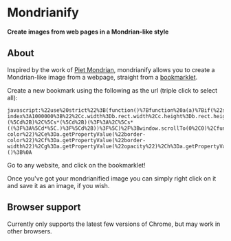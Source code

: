 # Mondrianify

**Create images from web pages in a Mondrian-like style**

## About

Inspired by the work of [Piet Mondrian](https://en.wikipedia.org/wiki/Piet_Mondrian), mondrianify allows you to create a Mondrian-like image from a webpage, straight from a [bookmarklet](https://en.wikipedia.org/wiki/Bookmarklet).

Create a new bookmark using the following as the url (triple click to select all):

```
javascript:%22use%20strict%22%3B(function()%7Bfunction%20a(a)%7Bif(%22string%22!%3Dtypeof%20a%7C%7C!e.test(a))return%7Br%3A0%2Cg%3A0%2Cb%3A0%2Ca%3A0%7D%3Bconst%20b%3De.exec(a)%3Breturn%7Br%3AparseFloat(b%5B1%5D)%2Cg%3AparseFloat(b%5B2%5D)%2Cb%3AparseFloat(b%5B3%5D)%2Ca%3Atypeof%20b%5B3%5D%3D%3D%3Dvoid%200%3F1%3AparseFloat(b%5B3%5D)%7D%7Dfunction%20b(b)%7Breturn%200%3D%3D%3Da(b).a%7Dfunction%20c(a)%7Bconst%5Bb%5D%3Da%2Cc%3Ddocument.createElement(%22canvas%22)%3Bc.style%3D%22position%3Aabsolute%3Btop%3A0%3Bleft%3A0%3Bz-index%3A1000000%3B%22%2Cc.width%3Db.rect.width%2Cc.height%3Db.rect.height%2Cdocument.body.appendChild(c)%3Bconst%20e%3Dc.getContext(%222d%22)%3Ba.forEach(a%3D%3E%7Ba.visible%26%26(e.globalAlpha%3Da.type%3D%3D%3Dd.BODY%3F1%3A.5*a.opacity%2Ce.fillStyle%3Da.fill%2Ce.fillRect(a.rect.x%2Ca.rect.y%2Ca.rect.width%2Ca.rect.height))%7D)%7Dconst%20d%3D%7BELEMENT%3A%22ELEMENT%22%2CBODY%3A%22BODY%22%2CTEXT%3A%22TEXT%22%2CCOMMENT%3A%22COMMENT%22%7D%2Ce%3D%2Frgba%3F%5C((%5Cd%2B)%2C%5Cs*(%5Cd%2B)%2C%5Cs*(%5Cd%2B)(%3F%3A%2C%5Cs*((%3F%3A%5Cd*%5C.)%3F%5Cd%2B))%3F%5C)%2F%3Bwindow.scrollTo(0%2C0)%2Cfunction()%7Bfunction%20a(c%2Cf%3D%7B%7D)%7Bfunction%20g()%7Bconst%20a%3DgetComputedStyle(c)%2Cb%3Da.getPropertyValue(%22color%22)%2Cd%3Da.getPropertyValue(%22background-color%22)%2Ce%3Da.getPropertyValue(%22border-color%22)%2Cf%3Da.getPropertyValue(%22border-width%22)%2Cg%3Da.getPropertyValue(%22opacity%22)%2Ch%3Da.getPropertyValue(%22visibility%22)%2Cr%3Da.getPropertyValue(%22display%22)%2Ct%3Da.getPropertyValue(%22overflow%22)%2Cu%3D0%3Cs%26%26%22none%22!%3D%3Do%26%26(0%3Ci.width%26%260%3Ci.height%7C%7C%22hidden%22!%3D%3Dp)%3Bj%3D%22undefined%22%3D%3Dtypeof%20b%3Fj%3Ab%2Ck%3D%22undefined%22%3D%3Dtypeof%20d%3Fk%3Ad%2Cl%3D%22undefined%22%3D%3Dtypeof%20e%3Fl%3Ae%2Cm%3D%22undefined%22%3D%3Dtypeof%20f%3Fm%3Af%2Cs%3D%22undefined%22%3D%3Dtypeof%20g%3Fs%3AparseFloat(g)%2Cn%3D%22undefined%22%3D%3Dtypeof%20h%3F%22visible%22%3Ah%2Co%3D%22undefined%22%3D%3Dtypeof%20r%3Fo%3Ar%2Cp%3D%22undefined%22%3D%3Dtypeof%20t%3F%22auto%22%3At%2Cq%3Du%26%260%3Cs%26%26%22none%22!%3D%3Do%26%260%3Ci.width%26%260%3Ci.height%26%26%22hidden%22!%3D%3Dn%7Dlet%20h%3Dd.ELEMENT%2C%7Brect%3Ai%2Ccolor%3Aj%2CbackgroundColor%3Ak%2CborderColor%3Al%2CborderWidth%3Am%2Copacity%3As%3D1%2Cvisibility%3An%2Cdisplay%3Ao%2Coverflow%3Ap%2Cvisible%3Aq%2Cfill%3Ar%7D%3Df%3Bswitch(c.constructor)%7Bcase%20HTMLBodyElement.prototype.constructor%3Ai%3D%7Bx%3A0%2Cy%3A0%2Ctop%3A0%2Cbottom%3Adocument.documentElement.scrollHeight%2Cleft%3A0%2Cright%3Adocument.documentElement.scrollWidth%2Cwidth%3Adocument.documentElement.scrollWidth%2Cheight%3Adocument.documentElement.scrollHeight%7D%2Cg()%2Cb(k)%26%26(k%3D%22rgb(255%2C%20255%2C%20255)%22)%2Ch%3Dd.BODY%2Cr%3Dk%3Bbreak%3Bcase%20Text.prototype.constructor%3Aconst%20a%3Ddocument.createRange()%3Ba.selectNodeContents(c)%2Ci%3Da.getBoundingClientRect()%2Ch%3Dd.TEXT%2Cr%3Dj%3Bbreak%3Bcase%20Comment.prototype.constructor%3Ai%3D%7Bx%3A0%2Cy%3A0%2Ctop%3A0%2Cleft%3A0%2Cright%3A0%2Cbottom%3A0%2Cwidth%3A0%2Cheight%3A0%7D%2Ch%3Dd.COMMENT%3Bbreak%3Bdefault%3Atry%7Bi%3Dc.getBoundingClientRect()%7Dcatch(a)%7Bconsole.error(a)%2Cconsole.info(c.__proto__)%7Dg()%2Cr%3Dk%3B%7Dconst%20t%3D%7Btype%3Ah%2Cnode%3Ac%2Crect%3Ai%2Ccolor%3Aj%2CbackgroundColor%3Ak%2CborderColor%3Al%2CborderWidth%3Am%2Copacity%3As%2Cvisibility%3An%2Cdisplay%3Ao%2Coverflow%3Ap%2Cvisible%3Aq%2Cfill%3Ar%7D%3Be.push(t)%2Cc.type!%3D%3Dd.TEXT%26%26c.childNodes.forEach(b%3D%3E%7Ba(b%2Ct)%7D)%7Dconst%20e%3D%5B%5D%3Ba(document.body)%2Cc(e)%2Cconsole.log(%22Mondrianify%20nodes%22%2Ce)%7D()%7D)()%3B%0A
```

Go to any website, and click on the bookmarklet!

Once you've got your mondrianified image you can simply right click on it and save it as an image, if you wish.

## Browser support

Currently only supports the latest few versions of Chrome, but may work in other browsers.
